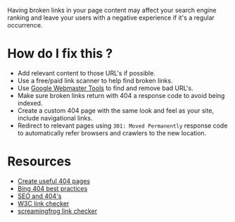 Having broken links in your page content may affect your search engine ranking and leave your users with a negative experience if it's a regular occurrence.

# How do I fix this ?

* Add relevant content to those URL's if possible.
* Use a free/paid link scanner to help find broken links.
* Use [Google Webmaster Tools](http://www.google.com/webmasters/tools/) to find and remove bad URL's.
* Make sure broken links return with 404 a response code to avoid being indexed.
* Create a custom 404 page with the same look and feel as your site, include navigational links.
* Redirect to relevant pages using `301: Moved Permanently` response code to automatically refer browsers and crawlers to the new location.

# Resources

* [Create useful 404 pages](https://support.google.com/webmasters/answer/93641?hl=en)
* [Bing 404 best practices](https://www.bing.com/webmaster/help/404-pages-best-practices-1c9f53b3)
* [SEO and 404's](http://www.rimmkaufman.com/blog/seo-and-404-pages/01022013/)
* [W3C link checker](https://validator.w3.org/checklink)
* [screamingfrog link checker](http://www.screamingfrog.co.uk/broken-link-checker/)
